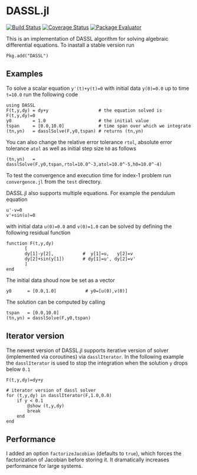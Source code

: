 DASSL.jl
========

[![Build Status](https://travis-ci.org/pwl/DASSL.jl.png)](https://travis-ci.org/pwl/DASSL.jl)
[![Coverage Status](https://img.shields.io/coveralls/pwl/DASSL.jl.svg)](https://coveralls.io/r/pwl/DASSL.jl)
[![Package Evaluator](http://iainnz.github.io/packages.julialang.org/badges/DASSL_0.3.svg)](http://iainnz.github.io/packages.julialang.org/?pkg=DASSL)

This is an implementation of DASSL algorithm for solving algebraic
differential equations.  To inastall a stable version run

```
Pkg.add("DASSL")
```

Examples
--------

To solve a scalar equation `y'(t)+y(t)=0` with initial data `y(0)=0.0` up to time `t=10.0` run the following code

```
using DASSL
F(t,y,dy) = dy+y                   # the equation solved is F(t,y,dy)=0
y0        = 1.0                    # the initial value
tspan     = [0.0,10.0]             # time span over which we integrate
(tn,yn)   = dasslSolve(F,y0,tspan) # returns (tn,yn)
```

You can also change the relative error tolerance `rtol`, absolute
error tolerance `atol` as well as initial step size `h0` as follows

```
(tn,yn)   = dasslSolve(F,y0,tspan,rtol=10.0^-3,atol=10.0^-5,h0=10.0^-4)
```

To test the convergence and execution time for index-1 problem run
`convergence.jl` from the `test` directory.

DASSL.jl also supports multiple equations.  For example the pendulum
equation

```
u'-v=0
v'+sin(u)=0
```

with initial data `u(0)=0.0` and `v(0)=1.0` can be solved by defining
the following residual function

```
function F(t,y,dy)
       [
       dy[1]-y[2],           #  y[1]=u,   y[2]=v
       dy[2]+sin(y[1])       # dy[1]=u', dy[2]=v'
       ]
end
```

The initial data shoud now be set as a vector

```
y0      = [0.0,1.0]           # y0=[u(0),v(0)]
```

The solution can be computed by calling

```
tspan   = [0.0,10.0]
(tn,yn) = dasslSolve(F,y0,tspan)
```

Iterator version
----------------

The newest version of DASSL.jl supports iterative version of solver
(implemented via coroutines) via `dasslIterator`.  In the following
example the `dasslIterator` is used to stop the integration when the
solution `y` drops below `0.1`


```
F(t,y,dy)=dy+y

# iterator version of dassl solver
for (t,y,dy) in dasslIterator(F,1.0,0.0)
    if y < 0.1
        @show (t,y,dy)
        break
    end
end
```

Performance
-----------

I added an option `factorizeJacobian` (defaults to `true`), which
forces the factorization of Jacobian before storing it.  It
dramatically increases performance for large systems.

